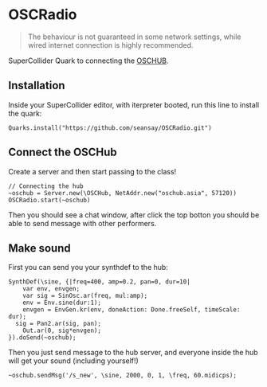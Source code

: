# OSCRadio
> The behaviour is not guaranteed in some network settings, while wired internet connection is highly recommended.

SuperCollider Quark to connecting the [OSCHUB](http://oschub.asia/).

## Installation

Inside your SuperCollider editor, with iterpreter booted, run this line to install the quark:

```
Quarks.install("https://github.com/seansay/OSCRadio.git")
```

## Connect the OSCHub

Create a server and then start passing to the class!

```
// Connecting the hub
~oschub = Server.new(\OSCHub, NetAddr.new("oschub.asia", 57120))
OSCRadio.start(~oschub)

```

Then you should see a chat window, after click the top botton you should be able to send message with other performers.

## Make sound

First you can send you your synthdef to the hub:

```
SynthDef(\sine, {|freq=400, amp=0.2, pan=0, dur=10|
	var env, envgen;
	var sig = SinOsc.ar(freq, mul:amp);
	env = Env.sine(dur:1);
	envgen = EnvGen.kr(env, doneAction: Done.freeSelf, timeScale: dur);
  sig = Pan2.ar(sig, pan);
	Out.ar(0, sig*envgen);
}).doSend(~oschub);

```

Then you just send message to the hub server, and everyone inside the hub will get your sound (including yourself!)

```
~oschub.sendMsg('/s_new', \sine, 2000, 0, 1, \freq, 60.midicps);
```
